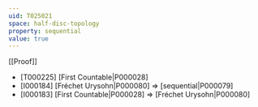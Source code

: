 ```yaml
---
uid: T025021
space: half-disc-topology
property: sequential
value: true
---
```

[[Proof]]

* [T000225] [First Countable|P000028]
* [I000184] [Fréchet Urysohn|P000080] => [sequential|P000079]
* [I000183] [First Countable|P000028] => [Fréchet Urysohn|P000080]

